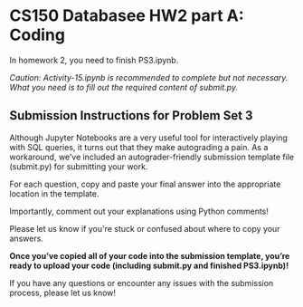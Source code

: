 # CS150 Databasee HW2 part A: Coding

In homework 2, you need to finish PS3.ipynb.

*Caution: Activity-15.ipynb is recommended to complete but not necessary. What
you need is to fill out the required content of submit.py.*

## Submission Instructions for Problem Set 3

Although Jupyter Notebooks are a very useful tool for interactively playing with SQL queries, it turns out that they make autograding a pain. As a workaround, we’ve included an autograder-friendly submission template file (submit.py) for submitting your work.

For each question, copy and paste your final answer into the appropriate location in the template.

Importantly, comment out your explanations using Python comments!

Please let us know if you're stuck or confused about where to copy your answers.

**Once you’ve copied all of your code into the submission template, you’re ready to upload your code (including submit.py and finished PS3.ipynb)!**

If you have any questions or encounter any issues with the submission process, please let us know!
